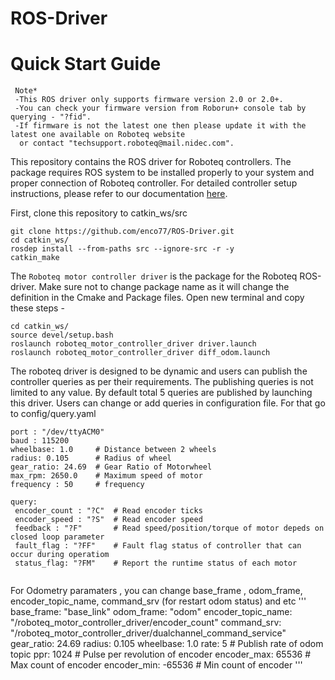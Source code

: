 # ROS-Driver
# Quick Start Guide
```
 Note*  
 -This ROS driver only supports firmware version 2.0 or 2.0+. 
 -You can check your firmware version from Roborun+ console tab by querying - "?fid". 
 -If firmware is not the latest one then please update it with the latest one available on Roboteq website 
  or contact "techsupport.roboteq@mail.nidec.com".
```
This repository contains the ROS driver for Roboteq controllers. The package requires ROS system to be installed properly to your system  and proper connection of Roboteq controller. For detailed controller setup instructions, please refer to our documentation [here](https://www.roboteq.com/index.php/docman/motor-controllers-documents-and-files/documentation/user-manual/272-roboteq-controllers-user-manual-v17/file).

First, clone this repository to catkin_ws/src 
```
git clone https://github.com/enco77/ROS-Driver.git
cd catkin_ws/
rosdep install --from-paths src --ignore-src -r -y
catkin_make
```

The `Roboteq motor controller driver` is the package for the Roboteq ROS-driver. Make sure not to change package name as it will change the definition in the Cmake and Package files. Open new terminal and copy these steps -

```
cd catkin_ws/
source devel/setup.bash
roslaunch roboteq_motor_controller_driver driver.launch
roslaunch roboteq_motor_controller_driver diff_odom.launch
```

The roboteq driver is designed to be dynamic and users can publish the controller queries as per their requirements. The publishing queries is not limited to any value. By default total 5 queries are published by launching this driver. Users can change or add queries in configuration file. For that go to config/query.yaml

```
port : "/dev/ttyACM0" 
baud : 115200  
wheelbase: 1.0     # Distance between 2 wheels
radius: 0.105      # Radius of wheel
gear_ratio: 24.69  # Gear Ratio of Motorwheel
max_rpm: 2650.0    # Maximum speed of motor
frequency : 50     # frequency

query:
 encoder_count : "?C"  # Read encoder ticks
 encoder_speed : "?S"  # Read encoder speed
 feedback : "?F"       # Read speed/position/torque of motor depeds on closed loop parameter
 fault_flag : "?FF"    # Fault flag status of controller that can occur during operatiom
 status_flag: "?FM"    # Report the runtime status of each motor


```
For Odometry paramaters , you can change  base_frame , odom_frame, encoder_topic_name, command_srv (for restart odom status) and etc
'''
base_frame: "base_link"
odom_frame: "odom"
encoder_topic_name: "/roboteq_motor_controller_driver/encoder_count"
command_srv: "/roboteq_motor_controller_driver/dualchannel_command_service"
gear_ratio: 24.69
radius: 0.105
wheelbase: 1.0
rate: 5              # Publish rate of odom topic
ppr: 1024            # Pulse per revolution of encoder
encoder_max: 65536   # Max count of encoder 
encoder_min: -65536  # Min count of encoder
'''
